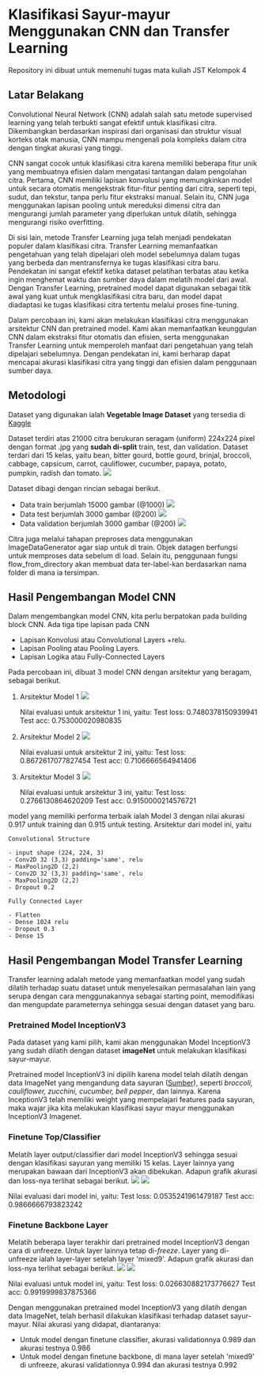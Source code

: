 # Klasifikasi Sayur-mayur Menggunakan CNN dan Transfer Learning

Repository ini dibuat untuk memenuhi tugas mata kuliah JST Kelompok 4

## Latar Belakang

Convolutional Neural Network (CNN) adalah salah satu metode supervised learning yang telah terbukti sangat efektif untuk klasifikasi citra. Dikembangkan berdasarkan inspirasi dari organisasi dan struktur visual korteks otak manusia, CNN mampu mengenali pola kompleks dalam citra dengan tingkat akurasi yang tinggi.

CNN sangat cocok untuk klasifikasi citra karena memiliki beberapa fitur unik yang membuatnya efisien dalam mengatasi tantangan dalam pengolahan citra. Pertama, CNN memiliki lapisan konvolusi yang memungkinkan model untuk secara otomatis mengekstrak fitur-fitur penting dari citra, seperti tepi, sudut, dan tekstur, tanpa perlu fitur ekstraksi manual. Selain itu, CNN juga menggunakan lapisan pooling untuk mereduksi dimensi citra dan mengurangi jumlah parameter yang diperlukan untuk dilatih, sehingga mengurangi risiko overfitting.

Di sisi lain, metode Transfer Learning juga telah menjadi pendekatan populer dalam klasifikasi citra. Transfer Learning memanfaatkan pengetahuan yang telah dipelajari oleh model sebelumnya dalam tugas yang berbeda dan mentransfernya ke tugas klasifikasi citra baru. Pendekatan ini sangat efektif ketika dataset pelatihan terbatas atau ketika ingin menghemat waktu dan sumber daya dalam melatih model dari awal. Dengan Transfer Learning, pretrained model dapat digunakan sebagai titik awal yang kuat untuk mengklasifikasi citra baru, dan model dapat diadaptasi ke tugas klasifikasi citra tertentu melalui proses fine-tuning.

Dalam percobaan ini, kami akan melakukan klasifikasi citra menggunakan arsitektur CNN dan pretrained model. Kami akan memanfaatkan keunggulan CNN dalam ekstraksi fitur otomatis dan efisien, serta menggunakan Transfer Learning untuk memperoleh manfaat dari pengetahuan yang telah dipelajari sebelumnya. Dengan pendekatan ini, kami berharap dapat mencapai akurasi klasifikasi citra yang tinggi dan efisien dalam penggunaan sumber daya.

## Metodologi

Dataset yang digunakan ialah **Vegetable Image Dataset** yang tersedia di [Kaggle](https://www.kaggle.com/datasets/misrakahmed/vegetable-image-dataset)

Dataset terdiri atas 21000 citra berukuran seragam (uniform) 224x224 pixel dengan format .jpg yang **sudah di-split** train, test, dan validation. Dataset terdari dari 15 kelas, yaitu bean, bitter gourd, bottle gourd, brinjal, broccoli, cabbage, capsicum, carrot, cauliflower, cucumber, papaya, potato, pumpkin, radish dan tomato. 
![](assets/dataset.png)

Dataset dibagi dengan rincian sebagai berikut. 

- Data train berjumlah 15000 gambar (@1000)
  ![](assets/dataset2.png)
- Data test berjumlah 3000 gambar (@200)
  ![](assets/dataset3.png)
- Data validation berjumlah 3000 gambar (@200)
  ![](assets/dataset4.png)

Citra juga melalui tahapan preproses data menggunakan ImageDataGenerator agar siap untuk di train. Objek datagen berfungsi untuk memproses data sebelum di load. Selain itu, penggunaan fungsi flow_from_directory akan membuat data ter-label-kan berdasarkan nama folder di mana ia tersimpan.



## Hasil Pengembangan Model CNN

Dalam mengembangkan model CNN, kita perlu berpatokan pada building block CNN. Ada tiga tipe lapisan pada CNN

- Lapisan Konvolusi atau Convolutional Layers +relu.
- Lapisan Pooling atau Pooling Layers.
- Lapisan Logika atau Fully-Connected Layers 

Pada percobaan ini, dibuat 3 model CNN dengan arsitektur yang beragam, sebagai berikut.

1. Arsitektur Model 1
   ![](assets/cnn1.png)
   
   Nilai evaluasi untuk arsitektur 1 ini, yaitu:
   Test loss: 0.7480378150939941 
   Test acc: 0.753000020980835

2. Arsitektur Model 2
   ![](assets/cnn2.png)
   
   Nilai evaluasi untuk arsitektur 2 ini, yaitu:
   Test loss: 0.8672617077827454 
   Test acc: 0.7106666564941406

3. Arsitektur Model 3
   ![](assets/cnn3.png)
   
   Nilai evaluasi untuk arsitektur 3 ini, yaitu:
   Test loss: 0.2766130864620209 
   Test acc: 0.9150000214576721

model yang memiliki performa terbaik ialah Model 3 dengan nilai akurasi 0.917 untuk training dan 0.915 untuk testing. Arsitektur dari model ini, yaitu 

```textile
Convolutional Structure

- input shape (224, 224, 3)
- Conv2D 32 (3,3) padding='same', relu
- MaxPooling2D (2,2)
- Conv2D 32 (3,3) padding='same', relu
- MaxPooling2D (2,2)
- Dropout 0.2

Fully Connected Layer

- Flatten
- Dense 1024 relu
- Dropout 0.3
- Dense 15
```



## Hasil Pengembangan Model Transfer Learning

Transfer learning adalah metode yang memanfaatkan model yang sudah dilatih terhadap suatu dataset untuk menyelesaikan permasalahan lain yang serupa dengan cara menggunakannya sebagai starting point, memodifikasi dan mengupdate parameternya sehingga sesuai dengan dataset yang baru.

### Pretrained Model InceptionV3

Pada dataset yang kami pilih, kami akan menggunakan Model InceptionV3 yang sudah dilatih dengan dataset **imageNet** untuk melakukan klasifikasi sayur-mayur.

Pretrained model InceptionV3 ini dipilih karena model telah dilatih dengan data ImageNet yang mengandung data sayuran ([Sumber](https://deeplearning.cms.waikato.ac.nz/user-guide/class-maps/IMAGENET/)), seperti *broccoli, cauliflower, zucchini, cucumber, bell pepper*, dan lainnya. Karena InceptionV3 telah memiliki weight yang mempelajari features pada sayuran, maka wajar jika kita melakukan klasifikasi sayur mayur menggunakan InceptionV3 Imagenet.

### Finetune Top/Classifier

Melatih layer output/classifier dari model InceptionV3 sehingga sesuai dengan klasifikasi sayuran yang memiliki 15 kelas. Layer lainnya yang merupakan bawaan dari InceptionV3 akan dibekukan. Adapun grafik akurasi dan loss-nya terlihat sebagai berikut.
![](assets/finetune-top-acc.png)
![](assets/finetune-top-loss.png)

Nilai evaluasi dari model ini, yaitu:
Test loss: 0.0535241961479187 
Test acc: 0.9866666793823242

### Finetune Backbone Layer

Melatih beberapa layer terakhir dari pretrained model InceptionV3 dengan cara di unfreeze. Untuk layer lainnya tetap di-*freeze*. Layer yang di-unfreeze ialah layer-layer setelah layer 'mixed9'. Adapun grafik akurasi dan loss-nya terlihat sebagai berikut.
![](assets/finetune-bb-acc.png)
![](assets/finetune-bb-loss.png)

Nilai evaluasi untuk model ini, yaitu:
Test loss: 0.026630882173776627 
Test acc: 0.9919999837875366

Dengan menggunakan pretrained model InceptionV3 yang dilatih dengan data ImageNet, telah berhasil dilakukan klasifikasi terhadap dataset sayur-mayur. Nilai akurasi yang didapat, diantaranya:

- Untuk model dengan finetune classifier, akurasi validationnya 0.989 dan akurasi testnya 0.986
- Untuk model dengan finetune backbone, di mana layer setelah 'mixed9' di unfreeze, akurasi validationnya 0.994 dan akurasi testnya 0.992